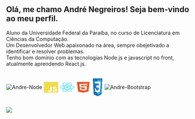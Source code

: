 ## Olá, me chamo André Negreiros! Seja bem-vindo ao meu perfil.

Aluno da Universidade Federal da Paraíba, no curso de Licenciatura em Ciências da Computação.
<br>
Um Desenvolvedor Web apaixonado na área, sempre obejetivado a identificar e resolver problemas.
<br>
Tenho bom domínio com as tecnologias Node.js e javascript no front, atualmente aprendendo React.js.

<div style="display: inline_block"><br>
  <img align="center" alt="Andre-Node" height="80" width="50" src="https://cdn.jsdelivr.net/gh/devicons/devicon@latest/icons/nodejs/nodejs-original-wordmark.svg">
  <img align="center" alt="Andre-Js" height="30" width="40" src="https://raw.githubusercontent.com/devicons/devicon/master/icons/javascript/javascript-plain.svg">
  <img align="center" alt="Andre-React" height="30" width="40" src="https://raw.githubusercontent.com/devicons/devicon/master/icons/react/react-original.svg">
  <img align="center" alt="Andre-HTML" height="30" width="40" src="https://raw.githubusercontent.com/devicons/devicon/master/icons/html5/html5-original.svg">
  <img align="center" alt="Andre-CSS" height="50" width="30" src="https://raw.githubusercontent.com/devicons/devicon/master/icons/css3/css3-original.svg">
  <img align="center" alt="Andre-Bootstrap" height="45" width="35" src="https://cdn.jsdelivr.net/gh/devicons/devicon@latest/icons/bootstrap/bootstrap-original.svg" />
</div>
  
  ##
 
<div> 
  <a href="https://www.linkedin.com/in/andre-negreiros-9bb926235" target="_blank"><img src="https://img.shields.io/badge/-LinkedIn-%230077B5?style=for-the-badge&logo=linkedin&logoColor=white" target="_blank"></a> 
  
</div>
